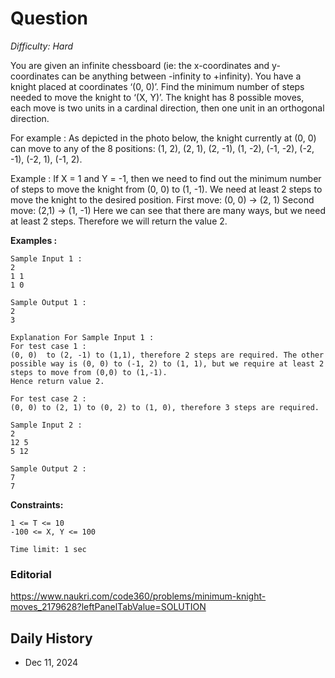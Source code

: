 # Question 

_Difficulty: Hard_

You are given an infinite chessboard (ie: the x-coordinates and y-coordinates can be anything between -infinity to +infinity).
You have a knight placed at coordinates ‘(0, 0)’. Find the minimum number of steps needed to move the knight to ‘(X, Y)’.
The knight has 8 possible moves, each move is two units in a cardinal direction, then one unit in an orthogonal direction.

For example :
As depicted in the photo below, the knight currently at (0, 0) can move to any of the 8 positions: (1, 2), (2, 1), (2, -1), (1, -2), (-1, -2), (-2, -1), (-2, 1), (-1, 2).

Example :
If X = 1 and Y = -1, then we need to find out the minimum number of steps to move the knight from (0, 0) to (1, -1).
We need at least 2 steps to move the knight to the desired position.
First move: (0, 0) -> (2, 1) 
Second move: (2,1) -> (1, -1)
Here we can see that there are many ways, but we need at least 2 steps. Therefore we will return the value 2.

**Examples :**
```
Sample Input 1 :
2
1 1
1 0

Sample Output 1 :
2
3

Explanation For Sample Input 1 :
For test case 1 :
(0, 0)  to (2, -1) to (1,1), therefore 2 steps are required. The other possible way is (0, 0) to (-1, 2) to (1, 1), but we require at least 2 steps to move from (0,0) to (1,-1). 
Hence return value 2.

For test case 2 :
(0, 0) to (2, 1) to (0, 2) to (1, 0), therefore 3 steps are required. 

Sample Input 2 :
2
12 5
5 12

Sample Output 2 :
7
7
```

**Constraints:**
```
1 <= T <= 10      
-100 <= X, Y <= 100

Time limit: 1 sec
```

### Editorial
https://www.naukri.com/code360/problems/minimum-knight-moves_2179628?leftPanelTabValue=SOLUTION

## Daily History
- Dec 11, 2024